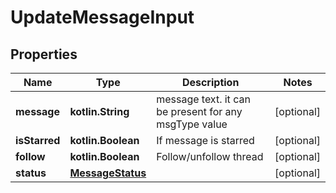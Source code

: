 
# UpdateMessageInput

## Properties
Name | Type | Description | Notes
------------ | ------------- | ------------- | -------------
**message** | **kotlin.String** | message text. it can be present for any msgType value |  [optional]
**isStarred** | **kotlin.Boolean** | If message is starred |  [optional]
**follow** | **kotlin.Boolean** | Follow/unfollow thread |  [optional]
**status** | [**MessageStatus**](MessageStatus.md) |  |  [optional]



